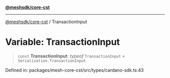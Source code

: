[**@meshsdk/core-cst**](../README.md)

***

[@meshsdk/core-cst](../globals.md) / TransactionInput

# Variable: TransactionInput

> `const` **TransactionInput**: *typeof* `TransactionInput` = `Serialization.TransactionInput`

Defined in: packages/mesh-core-cst/src/types/cardano-sdk.ts:43
